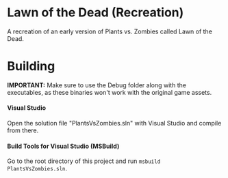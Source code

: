 # Lawn of the Dead (Recreation)
A recreation of an early version of Plants vs. Zombies called Lawn of the Dead.

# Building
**IMPORTANT:** Make sure to use the Debug folder along with the executables, as these binaries won't work with the original game assets.
#### Visual Studio
Open the solution file "PlantsVsZombies.sln" with Visual Studio and compile from there.

#### Build Tools for Visual Studio (MSBuild)
Go to the root directory of this project and run ``` msbuild PlantsVsZombies.sln ```.
